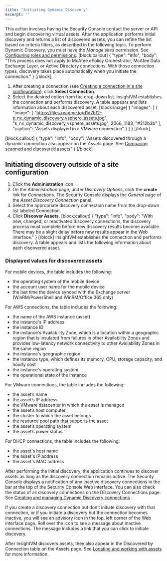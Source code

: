 ```yaml
---
title: "Initiating Dynamic Discovery"
excerpt: ""
---
```

This action involves having the Security Console contact the server or API and begin discovering virtual assets. After the application performs initial discovery and returns a list of discovered assets, you can refine the list based on criteria filters, as described in the following topic. To perform Dynamic Discovery, you must have the _Manage sites_ permission. See [Configuring roles and permissions](doc:managing-users-and-authentication#section-configuring-roles-and-permissions).
[block:callout]
{
  "type": "info",
  "body": "This process does not apply to McAfee ePolicy Orchestrator, McAfee Data Exchange Layer, or Active Directory connections. With those connection types, discovery takes place automatically when you initiate the connection."
}
[/block]
1. After creating a connection (see [Creating a connection in a site configuration](doc:creating-and-managing-dynamic-discovery-connections#section-creating-a-connection-in-a-site-configuration)), click **Select Connection**.
2. Select the desired option from the drop-down list.
InsightVM establishes the connection and performs discovery. A table appears and lists information about each discovered asset.
[block:image]
{
  "images": [
    {
      "image": [
        "https://files.readme.io/d1d7bf2-s_nx_dynamic_discovery_vsphere_assets.jpg",
        "s_nx_dynamic_discovery_vsphere_assets.jpg",
        2066,
        1183,
        "#212b3b"
      ],
      "caption": "Assets displayed in a VMware connection"
    }
  ]
}
[/block]

[block:callout]
{
  "type": "info",
  "body": "Assets discovered through a dynamic connection also appear on the _Assets_ page. See [Comparing scanned and discovered assets](doc:locating-assets#section-comparing-scanned-and-discovered-assets)"
}
[/block]
## Initiating discovery outside of a site configuration

1. Click the **Administration** icon.
2. On the _Administration_ page, under _Discovery Options_, click the **create** link for _Connections_.
The Security Console displays the _General_ page of the _Asset Discovery Connection_ panel.
3. Select the appropriate discovery connection name from the drop-down list labeled Connection.
4. Click **Discover Assets**.
[block:callout]
{
  "type": "info",
  "body": "With new, changed, or reactivated discovery connections, the discovery process must complete before new discovery results become available. There may be a slight delay before new results appear in the Web interface."
}
[/block]
InsightVM establishes the connection and performs discovery. A table appears and lists the following information about each discovered asset.

### Displayed values for discovered assets

For mobile devices, the table includes the following:

* the operating system of the mobile device
* the account user name for the mobile device
* the last time the device synced with the Exchange server (WinRM/PowerShell and WinRM/Office 365 only)

For AWS connections, the table includes the following:

* the name of the AWS instance (asset)
* the instance's IP address
* the instance ID
* the instance's Availability Zone, which is a location within a geographic region that is insulated from failures in other Availability Zones and provides low-latency network connectivity to other Availability Zones in the same region
* the instance's geographic region
* the instance type, which defines its memory, CPU, storage capacity, and hourly cost
* the instance's operating system
* the operational state of the instance

For VMware connections, the table includes the following:

* the asset’s name
* the asset’s IP address
* the VMware datacenter in which the asset is managed
* the asset’s host computer
* the cluster to which the asset belongs
* the resource pool path that supports the asset
* the asset’s operating system
* the asset’s power status

For DHCP connections, the table includes the following:

* the asset's host name
* the asset's IP address
* the asset's MAC address

After performing the initial discovery, the application continues to discover assets as long as the discovery connection remains active. The Security Console displays a notification of any inactive discovery connections in the bar at the top of the Security Console Web interface. You can also check the status of all discovery connections on the Discovery Connections page. See [Creating and managing Dynamic Discovery connections](doc:creating-and-managing-dynamic-discovery-connections) .

If you create a discovery connection but don’t initiate discovery with that connection, or if you initiate a discovery but the connection becomes inactive, you will see an advisory icon in the top, left corner of the Web interface page. Roll over the icon to see a message about inactive connections. The message includes a link that you can click to initiate discovery.

After InsightVM discovers assets, they also appear in the Discovered by Connection table on the Assets page. See [Locating and working with assets](doc:locating-assets) for more information.